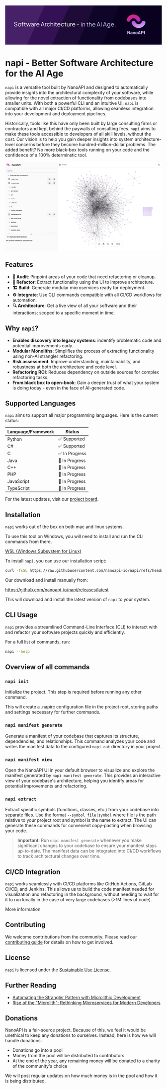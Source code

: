 ![NanoAPI Banner](/media/github-banner.png)

# napi - Better Software Architecture for the AI Age

`napi` is a versatile tool built by NanoAPI and designed to automatically
provide insights into the architectural complexity of your software, while
allowing for the novel extraction of functionality from codebases into smaller
units. With both a powerful CLI and an intuitive UI, `napi` is compatible with
all major CI/CD platforms, allowing seamless integration into your development
and deployment pipelines.

Historically, tools like this have only been built by large consulting firms or
contractors and kept behind the paywalls of consulting fees. `napi` aims to make
these tools accessible to developers of all skill levels, without the cost. Our
vision is to help you gain deeper insights into system architecture-level
concerns before they become hundred-million-dollar problems. The added benefit?
No more black-box tools running on your code and the confidence of a 100%
determinstic tool.

![NanoAPI UI Overview](/media/hero-app.png)

## Features

- **🚨 Audit**: Pinpoint areas of your code that need refactoring or cleanup.
- **📝 Refactor**: Extract functionality using the UI to improve architecture.
- **🏗️ Build**: Generate modular microservices ready for deployment.
- **⚙️ Integrate**: Use CLI commands compatible with all CI/CD workflows for
  automation.
- **🔍 Architecture**: Get a live view of all your software and their
  interactions; scoped to a specific moment in time.

<!-- - **📖 History**: Track changes to architecture through time using a git-history-style tool.
- **📈 Graphs**: Understand if your software is improving or degrading over time. -->

## Why `napi`?

- **Enables discovery into legacy systems**: indentify problematic code and
  potential improvements early.
- **Modular Monoliths**: Simplifies the process of extracting functionality
  using non-AI strangler refactoring.
- **Risk assessment**: Improve understanding, maintainability, and robustness at
  both the architecture and code level.
- **Refactoring ROI**: Reduces dependency on outside sources for complex
  refactoring tasks.
- **From black box to open-book**: Gain a deeper trust of what your system is
  doing today - even in the face of AI-generated code.

## Supported Languages

`napi` aims to support all major programming languages. Here is the current
status:

| Language/Framework | Status         |
| ------------------ | -------------- |
| Python             | ✅ Supported   |
| C#                 | ✅ Supported   |
| C                  | ✅ In Progress |
| Java               | 🚧 In Progress |
| C++                | 🚧 In Progress |
| PHP                | 🚧 In Progress |
| JavaScript         | 🚧 In Progress |
| TypeScript         | 🚧 In Progress |

For the latest updates, visit our [project board](/projects).

## Installation

`napi` works out of the box on both mac and linux systems.

To use this tool on Windows, you will need to install and run the CLI commands
from there.

[WSL (Windows Subsystem for Linux)](https://learn.microsoft.com/en-us/windows/wsl/install)

To install `napi`, you can use our installation script:

```bash
curl -fsSL https://raw.githubusercontent.com/nanoapi-io/napi/refs/heads/main/install_scripts/install.sh | bash
```

Our download and install manually from:

https://github.com/nanoapi-io/napi/releases/latest

This will download and install the latest version of `napi` to your system.

## CLI Usage

`napi` provides a streamlined Command-Line Interface (CLI) to interact with and
refactor your software projects quickly and efficiently.

For a full list of commands, run:

```bash
napi --help
```

## Overview of all commands

### `napi init`

Initialize the project. This step is required before running any other command.

This will create a .napirc configuration file in the project root, storing paths
and settings necessary for further commands.

### `napi manifest generate`

Generate a manifest of your codebase that captures its structure, dependencies,
and relationships. This command analyzes your code and writes the manifest data
to the configured `napi_out` directory in your project.

### `napi manifest view`

Open the NanoAPI UI in your default browser to visualize and explore the
manifest generated by `napi manifest generate`. This provides an interactive
view of your codebase's architecture, helping you identify areas for potential
improvements and refactoring.

### `napi extract`

Extract specific symbols (functions, classes, etc.) from your codebase into
separate files. Use the format `--symbol file|symbol` where file is the path
relative to your project root and symbol is the name to extract. The UI can
generate these commands for convenient copy-pasting when browsing your code.

> **Important**: Run `napi manifest generate` whenever you make significant
> changes to your codebase to ensure your manifest stays up-to-date. The
> manifest data can be integrated into CI/CD workflows to track architectural
> changes over time.

## CI/CD Integration

`napi` works seamlessly with CI/CD platforms like GitHub Actions, GitLab CI/CD,
and Jenkins. This allows us to build the code manifest needed for visualization
and refactoring in the background, without needing to wait for it to run locally
in the case of very large codebases (>1M lines of code).

More information

## Contributing

We welcome contributions from the community. Please read our
[contributing guide](https://github.com/nanoapi-io/napi/blob/main/.github/CONTRIBUTING.md)
for details on how to get involved.

## License

`napi` is licensed under the
[Sustainable Use License](https://github.com/nanoapi-io/napi/blob/main/LICENSE.md).

## Further Reading

- [Automating the Strangler Pattern with Microlithic Development](https://medium.com/@joel_40950/automating-the-strangler-pattern-with-microlithic-development-241e4e0dd79b)
- [Rise of the "Microlith": Rethinking Microservices for Modern Developers](https://dev.to/nanojoel/open-sourcing-nanoapi-rethinking-microservices-for-modern-developers-14m2)

## Donations

NanoAPI is a fair-source project. Because of this, we feel it would be unethical
to keep any donations to ourselves. Instead, here is how we will handle
donations:

- Donations go into a pool
- Money from the pool will be distributed to contributors
- At the end of the year, any remaining money will be donated to a charity of
  the community's choice

We will post regular updates on how much money is in the pool and how it is
being distributed.
